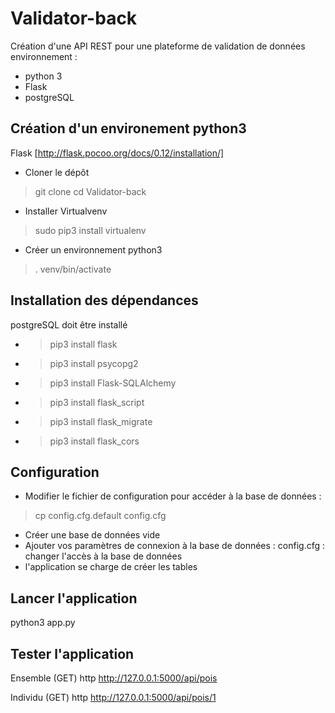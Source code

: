 # Validator-back
Création d'une API REST pour une plateforme de validation de données
environnement :
* python 3
* Flask
* postgreSQL

## Création d'un environement python3 
Flask [http://flask.pocoo.org/docs/0.12/installation/]
- Cloner le dépôt
> git clone 
> cd Validator-back

- Installer Virtualvenv
> sudo pip3 install virtualenv

- Créer un environnement python3
> . venv/bin/activate

## Installation des dépendances
postgreSQL doit être installé
* > pip3 install flask
* > pip3 install psycopg2
* > pip3 install Flask-SQLAlchemy
* > pip3 install flask_script
* > pip3 install flask_migrate
* > pip3 install flask_cors

## Configuration
- Modifier le fichier de configuration pour accéder à la base de données :
> cp config.cfg.default config.cfg

- Créer une base de données vide
- Ajouter vos paramètres de connexion à la base de données :
config.cfg : changer l'accès à la base de données
- l'application se charge de créer les tables

## Lancer l'application
python3 app.py

## Tester l'application
Ensemble (GET)
http http://127.0.0.1:5000/api/pois

Individu (GET)
http http://127.0.0.1:5000/api/pois/1

